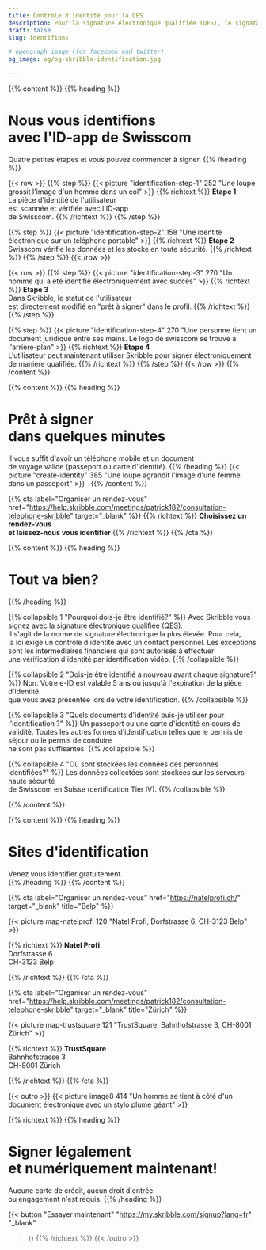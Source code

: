 ```yaml
---
title: Contrôle d'identité pour la QES
description: Pour la signature électronique qualifiée (QES), le signataire doit prouver son identité. Skribble vous aidera.
draft: false
slug: identifions

# opengraph image (for facebook and twitter)
og_image: og/og-skribble-identification.jpg

---
```


{{% content %}}
{{% heading %}}
# Nous vous identifions <br class="hide-for-mobile">avec l'ID-app de Swisscom
Quatre petites étapes et vous pouvez commencer à signer.
{{% /heading %}}

{{< row >}}
{{% step %}}
{{< picture "identification-step-1" 252 "Une loupe grossit l'image d'un homme dans un col" >}}
{{% richtext %}}
**Etape 1**<br>
La pièce d'identité de l'utilisateur <br class="hide-for-mobile">est scannée et vérifiée avec l'ID-app <br class="hide-for-mobile">de Swisscom.
{{% /richtext %}}
{{% /step %}}

{{% step %}}
{{< picture "identification-step-2" 158 "Une identité électronique sur un téléphone portable" >}}
{{% richtext %}}
**Etape 2**<br>
Swisscom vérifie les données et les stocke en toute sécurité.
{{% /richtext %}}
{{% /step %}}
{{< /row >}}

{{< row >}}
{{% step %}}
{{< picture "identification-step-3" 270 "Un homme qui a été identifié électroniquement avec succès" >}}
{{% richtext %}}
**Etape 3**<br>
Dans Skribble, le statut de l'utilisateur <br class="hide-for-mobile">est directement modifié en "prêt à signer" dans le profil.
{{% /richtext %}}
{{% /step %}}

{{% step %}}
{{< picture "identification-step-4" 270 "Une personne tient un document juridique entre ses mains. Le logo de swisscom se trouve à l'arrière-plan" >}}
{{% richtext %}}
**Etape 4**<br>
L'utilisateur peut maintenant utiliser Skribble pour signer électroniquement de manière qualifiée.
{{% /richtext %}}
{{% /step %}}
{{< /row >}}
{{% /content %}}

[//]: # (--------------------------------------------------------------------------------------------------------------)

{{% content %}}
{{% heading %}}
# Prêt à signer <br class="hide-for-mobile">dans quelques minutes
Il vous suffit d'avoir un téléphone mobile et un document <br class="hide-for-mobile">de voyage valide (passeport ou carte d'identité).
{{% /heading %}}
{{< picture "create-identity" 385 "Une loupe agrandit l'image d'une femme dans un passeport" >}}
&nbsp;
{{% /content %}}

{{% cta
  label="Organiser un rendez-vous"
  href="https://help.skribble.com/meetings/patrick182/consultation-telephone-skribble"
  target="_blank"
%}}
{{% richtext %}}
**Choisissez un rendez-vous <br class="hide-for-mobile">et laissez-nous vous identifier**
{{% /richtext %}}
{{% /cta %}}

[//]: # (--------------------------------------------------------------------------------------------------------------)

{{% content %}}
{{% heading %}}
# Tout va bien?
{{% /heading %}}

{{% collapsible 1 "Pourquoi dois-je être identifié?" %}}
Avec Skribble vous signez avec la signature électronique qualifiée (QES). <br class="hide-for-mobile">Il s'agit de la norme de signature électronique la plus élevée. Pour cela, <br class="hide-for-mobile">la loi exige un contrôle d'identité avec un contact personnel. Les exceptions <br class="hide-for-mobile">sont les intermédiaires financiers qui sont autorisés à effectuer <br class="hide-for-mobile">une vérification d'identité par identification vidéo.
{{% /collapsible %}}

{{% collapsible 2 "Dois-je être identifié à nouveau avant chaque signature?" %}}
Non. Votre e-ID est valable 5 ans ou jusqu'à l'expiration de la pièce d'identité <br class="hide-for-mobile">que vous avez présentée lors de votre identification.
{{% /collapsible %}}

{{% collapsible 3 "Quels documents d'identité puis-je utiliser pour l'identification ?" %}}
Un passeport ou une carte d'identité en cours de validité. Toutes les autres formes d'identification telles que le permis de séjour ou le permis de conduire <br class="hide-for-mobile">ne sont pas suffisantes.
{{% /collapsible %}}

{{% collapsible 4 "Où sont stockées les données des personnes identifiées?" %}}
Les données collectées sont stockées sur les serveurs haute sécurité <br class="hide-for-mobile">de Swisscom en Suisse (certification Tier IV). 
{{% /collapsible %}}

{{% /content %}}

[//]: # (--------------------------------------------------------------------------------------------------------------)

{{% content %}}
{{% heading %}}
# Sites d'identification
Venez vous identifier gratuitement.        
{{% /heading %}}
{{% /content %}}

{{% cta
  label="Organiser un rendez-vous"
  href="https://natelprofi.ch/"
  target="_blank"
  title="Belp"
%}}

{{< picture map-natelprofi 120 "Natel Profi, Dorfstrasse 6, CH-3123 Belp" >}}

{{% richtext %}}
**Natel Profi**<br>
Dorfstrasse 6<br>
CH-3123 Belp

{{% /richtext %}}
{{% /cta %}}

{{% cta
  label="Organiser un rendez-vous"
  href="https://help.skribble.com/meetings/patrick182/consultation-telephone-skribble"
  target="_blank"
  title="Zürich"
%}}

{{< picture map-trustsquare 121 "TrustSquare, Bahnhofstrasse 3, CH-8001 Zürich" >}}

{{% richtext %}}
**TrustSquare**<br>
Bahnhofstrasse 3<br>
CH-8001 Zürich

{{% /richtext %}}
{{% /cta %}}

[//]: # (--------------------------------------------------------------------------------------------------------------)

{{< outro >}}
{{< picture image8 414 "Un homme se tient à côté d'un document électronique avec un stylo plume géant" >}}

{{% richtext %}}
{{% heading %}}
# Signer légalement <br class="hide-for-mobile">et numériquement maintenant!
Aucune carte de crédit, aucun droit d'entrée <br class="hide-for-mobile">ou engagement n'est requis.
{{% /heading %}}

{{< button
  "Essayer maintenant"
  "https://my.skribble.com/signup?lang=fr"
  "_blank"
>}}
{{% /richtext %}}
{{< /outro >}}
